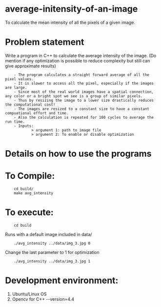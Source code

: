 # average-initensity-of-an-image
To calculate the mean intensity of all the pixels of a given image.

# Problem statement
Write a program in C++ to calculate the average intensity of the image. (Do mention if any optimization is possible to reduce complexity but still can give approximate results)

        - The program calculates a straight forward average of all the pixel values.
        - It is slower to access all the pixel, especially if the images are large.
        - Since most of the real world images have a spatial connection, any color or a bright spot we see is a group of similar pixels.
        - Thus by resizing the image to a lower size drastically reduces the computational cost!
        - The images are resized to a constant size to have a constant compuational effort and time.
        - Also the calculation is repeated for 100 cycles to average the run time.
        - Inputs:
                > argument 1: path to image file
                > argument 2: To enable or disable optimization

# Details on how to use the programs
# To Compile:
        cd build/
        make avg_intensity

# To execute:
        cd build
        
Runs with a default image included in data\/

        ./avg_intensity ../data/img_3.jpg 0
        
Change the last parameter to 1 for optimization

        ./avg_intensity ../data/img_3.jpg 1

# Development environment:
1. Ubuntu/Linux OS
1. Opencv for C++ --version=4.4
